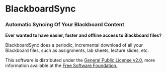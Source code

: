 # BlackboardSync
### Automatic Syncing Of Your Blackboard Content



**Ever wanted to have easier, faster and offline access to Blackboard files?**

BlackboardSync does a periodic, incremental download of all your Blackboard files, such as assignments, lab sheets, lecture slides, etc.



This software is distributed under the [General Public License v2.0](LICENSE.txt), more information available at the [Free Software Foundation.](https://www.gnu.org/licenses/old-licenses/gpl-2.0.html)

